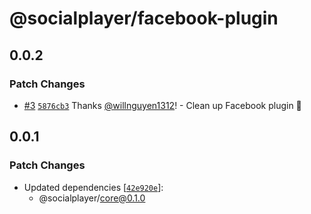 # @socialplayer/facebook-plugin

## 0.0.2

### Patch Changes

- [#3](https://github.com/willnguyen1312/socialplayer/pull/3)
  [`5876cb3`](https://github.com/willnguyen1312/socialplayer/commit/5876cb3daf6bf27e720a876bff76347090c12c1a) Thanks
  [@willnguyen1312](https://github.com/willnguyen1312)! - Clean up Facebook plugin 🧹

## 0.0.1

### Patch Changes

- Updated dependencies
  [[`42e920e`](https://github.com/willnguyen1312/socialplayer/commit/42e920ec0251d106d088a9282c36a2e7b05c8042)]:
  - @socialplayer/core@0.1.0

